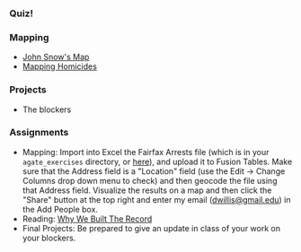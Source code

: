 

### Quiz!

### Mapping

  * [John Snow's Map](http://maps.grammata.com/imageviewer/SnowMap.html)
  * [Mapping Homicides](http://blog.apps.chicagotribune.com/2010/03/04/quickly-visualize-and-map-a-data-set-using-google-fusion-tables/)

### Projects

  * The blockers

### Assignments

  * Mapping: Import into Excel the Fairfax Arrests file (which is in your `agate_exercises` directory, or [here](https://github.com/JOUR479K/agate_exercises/blob/master/arrest.csv)), and upload it to Fusion Tables. Make sure that the Address field is a "Location" field (use the Edit -> Change Columns drop down menu to check) and then geocode the file using that Address field. Visualize the results on a map and then click the "Share" button at the top right and enter my email (dwillis@gmail.edu) in the Add People box.
  * Reading: [Why We Built The Record](https://source.opennews.org/en-US/articles/why-we-built-record/)
  * Final Projects: Be prepared to give an update in class of your work on your blockers.
